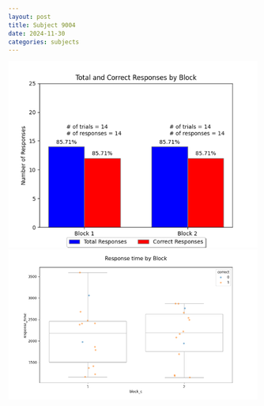 ```yaml
---
layout: post
title: Subject 9004
date: 2024-11-30
categories: subjects
---
```


![](data/9004/run-33/9004_ATS_responses.png)
![](data/9004/run-33/9004_ATS_rt.png)
